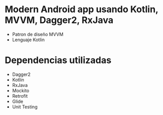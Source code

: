 # Modern Android app usando Kotlin, MVVM, Dagger2, RxJava

  - Patron de diseño MVVM
  - Lenguaje Kotlin

# Dependencias utilizadas

- Dagger2
- Kotlin
- RxJava
- Mockito
- Retrofit
- Glide
- Unit Testing
